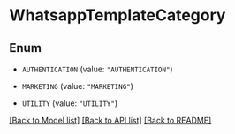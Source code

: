 # WhatsappTemplateCategory

## Enum


* `AUTHENTICATION` (value: `"AUTHENTICATION"`)

* `MARKETING` (value: `"MARKETING"`)

* `UTILITY` (value: `"UTILITY"`)


[[Back to Model list]](../README.md#documentation-for-models) [[Back to API list]](../README.md#documentation-for-api-endpoints) [[Back to README]](../README.md)
